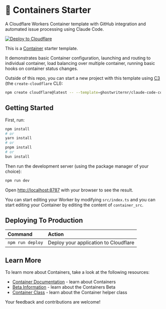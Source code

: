 # 🚀 Containers Starter

A Cloudflare Workers Container template with GitHub integration and automated issue processing using Claude Code.

[![Deploy to Cloudflare](https://deploy.workers.cloudflare.com/button)](https://deploy.workers.cloudflare.com/?url=https://github.com/ghostwriternr/claude-code-containers)

<!-- dash-content-start -->

This is a [Container](https://developers.cloudflare.com/containers/) starter template.

It demonstrates basic Container configuration, launching and routing to individual container, load balancing over multiple container, running basic hooks on container status changes.

<!-- dash-content-end -->

Outside of this repo, you can start a new project with this template using [C3](https://developers.cloudflare.com/pages/get-started/c3/) (the `create-cloudflare` CLI):

```bash
npm create cloudflare@latest -- --template=ghostwriternr/claude-code-containers
```

## Getting Started

First, run:

```bash
npm install
# or
yarn install
# or
pnpm install
# or
bun install
```

Then run the development server (using the package manager of your choice):

```bash
npm run dev
```

Open [http://localhost:8787](http://localhost:8787) with your browser to see the result.

You can start editing your Worker by modifying `src/index.ts` and you can start
editing your Container by editing the content of `container_src`.

## Deploying To Production

| Command          | Action                                |
| :--------------- | :------------------------------------ |
| `npm run deploy` | Deploy your application to Cloudflare |

## Learn More

To learn more about Containers, take a look at the following resources:

- [Container Documentation](https://developers.cloudflare.com/containers/) - learn about Containers
- [Beta Information](https://developers.cloudflare.com/beta-info/) - learn about the Containers Beta
- [Container Class](https://github.com/cloudflare/containers) - learn about the Container helper class

Your feedback and contributions are welcome!
